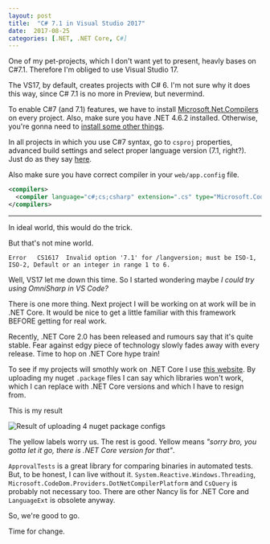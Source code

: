 ```yaml
---
layout: post
title:  "C# 7.1 in Visual Studio 2017"
date:  2017-08-25
categories: [.NET, .NET Core, C#]
---
```


One of my pet-projects, which I don't want yet to present, heavly bases on C#7.1. Therefore I'm obliged to use Visual Studio 17.

The VS17, by default, creates projects with C# 6. I'm not sure why it does this way, since C# 7.1 is no more in Preview, but nevermind.

To enable C#7  (and 7.1) features, we have to install [Microsoft.Net.Compilers](https://www.nuget.org/packages/Microsoft.Net.Compilers/) on every project. Also, make sure you have .NET 4.6.2 installed. Otherwise, you're gonna need to [install some other things](https://stackoverflow.com/a/42675652/864968).

In all projects in which you use C#7 syntax, go to `csproj` properties, advanced build settings and select proper language version (7.1, right?). Just do as they say [here](https://stackoverflow.com/questions/31868803/error-invalid-option-6-for-langversion-must-be-iso-1-iso-2-3-4-5-or-defa).

Also make sure you have correct compiler in your `web/app.config` file.

```xml
<compilers>
  <compiler language="c#;cs;csharp" extension=".cs" type="Microsoft.CodeDom.Providers.DotNetCompilerPlatform.CSharpCodeProvider, Microsoft.CodeDom.Providers.DotNetCompilerPlatform, Version=1.0.7.0, Culture=neutral, PublicKeyToken=31bf3856ad364e35" warningLevel="4" compilerOptions="/langversion:7 /nowarn:1659;1699;1701" />
</compilers>

```

---

In ideal world, this would do the trick.

But that's not mine world.

```
Error	CS1617	Invalid option '7.1' for /langversion; must be ISO-1, ISO-2, Default or an integer in range 1 to 6.
```



Well, VS17 let me down this time. So I started wondering maybe *I could try using OmniSharp in VS Code?* 

There is one more thing. Next project I will be working on at work will be in .NET Core. It would be nice to get a little familiar with this framework BEFORE getting for real work.

Recently, .NET Core 2.0 has been released and rumours say that it's quite stable. Fear against edgy piece of technology slowly fades away with every release. Time to hop on .NET Core hype train!

To see if my projects will smothly work on .NET Core I use [this website](https://icanhasdot.net/result). By uploading my nuget `.package` files I can say which libraries won't work, which I can replace with .NET Core versions and which I have to resign from.

This is my result

![Result of uploading 4 nuget package configs]({{site.url}}/static/img/posts/Porting-To-NetCore/i-can-has-dotnetcore.png)

The yellow labels worry us. The rest is good. Yellow means *"sorry bro, you gotta let it go, there is .NET Core version for that"*. 

`ApprovalTests` is a great library for comparing binaries in automated tests. But, to be honest, I can live without it. `System.Reactive.Windows.Threading`, `Microsoft.CodeDom.Providers.DotNetCompilerPlatform` and `CsQuery` is probably not necessary too. There are other Nancy lis for .NET Core and `LanguageExt` is obsolete anyway.

So, we're good to go.

Time for change.